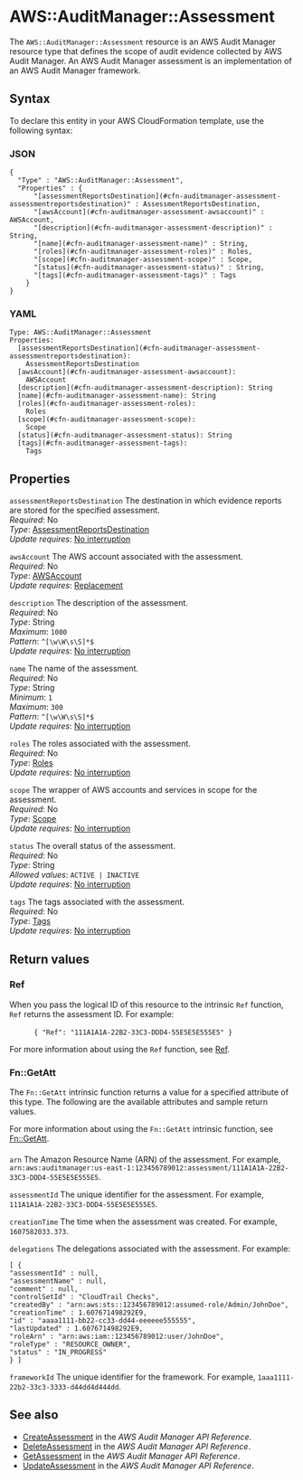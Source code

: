 # AWS::AuditManager::Assessment<a name="aws-resource-auditmanager-assessment"></a>

 The `AWS::AuditManager::Assessment` resource is an AWS Audit Manager resource type that defines the scope of audit evidence collected by AWS Audit Manager\. An AWS Audit Manager assessment is an implementation of an AWS Audit Manager framework\. 

## Syntax<a name="aws-resource-auditmanager-assessment-syntax"></a>

To declare this entity in your AWS CloudFormation template, use the following syntax:

### JSON<a name="aws-resource-auditmanager-assessment-syntax.json"></a>

```
{
  "Type" : "AWS::AuditManager::Assessment",
  "Properties" : {
      "[assessmentReportsDestination](#cfn-auditmanager-assessment-assessmentreportsdestination)" : AssessmentReportsDestination,
      "[awsAccount](#cfn-auditmanager-assessment-awsaccount)" : AWSAccount,
      "[description](#cfn-auditmanager-assessment-description)" : String,
      "[name](#cfn-auditmanager-assessment-name)" : String,
      "[roles](#cfn-auditmanager-assessment-roles)" : Roles,
      "[scope](#cfn-auditmanager-assessment-scope)" : Scope,
      "[status](#cfn-auditmanager-assessment-status)" : String,
      "[tags](#cfn-auditmanager-assessment-tags)" : Tags
    }
}
```

### YAML<a name="aws-resource-auditmanager-assessment-syntax.yaml"></a>

```
Type: AWS::AuditManager::Assessment
Properties: 
  [assessmentReportsDestination](#cfn-auditmanager-assessment-assessmentreportsdestination): 
    AssessmentReportsDestination
  [awsAccount](#cfn-auditmanager-assessment-awsaccount): 
    AWSAccount
  [description](#cfn-auditmanager-assessment-description): String
  [name](#cfn-auditmanager-assessment-name): String
  [roles](#cfn-auditmanager-assessment-roles): 
    Roles
  [scope](#cfn-auditmanager-assessment-scope): 
    Scope
  [status](#cfn-auditmanager-assessment-status): String
  [tags](#cfn-auditmanager-assessment-tags): 
    Tags
```

## Properties<a name="aws-resource-auditmanager-assessment-properties"></a>

`assessmentReportsDestination`  <a name="cfn-auditmanager-assessment-assessmentreportsdestination"></a>
 The destination in which evidence reports are stored for the specified assessment\.   
*Required*: No  
*Type*: [AssessmentReportsDestination](aws-properties-auditmanager-assessment-assessmentreportsdestination.md)  
*Update requires*: [No interruption](https://docs.aws.amazon.com/AWSCloudFormation/latest/UserGuide/using-cfn-updating-stacks-update-behaviors.html#update-no-interrupt)

`awsAccount`  <a name="cfn-auditmanager-assessment-awsaccount"></a>
 The AWS account associated with the assessment\.   
*Required*: No  
*Type*: [AWSAccount](aws-properties-auditmanager-assessment-awsaccount.md)  
*Update requires*: [Replacement](https://docs.aws.amazon.com/AWSCloudFormation/latest/UserGuide/using-cfn-updating-stacks-update-behaviors.html#update-replacement)

`description`  <a name="cfn-auditmanager-assessment-description"></a>
 The description of the assessment\.   
*Required*: No  
*Type*: String  
*Maximum*: `1000`  
*Pattern*: `^[\w\W\s\S]*$`  
*Update requires*: [No interruption](https://docs.aws.amazon.com/AWSCloudFormation/latest/UserGuide/using-cfn-updating-stacks-update-behaviors.html#update-no-interrupt)

`name`  <a name="cfn-auditmanager-assessment-name"></a>
 The name of the assessment\.   
*Required*: No  
*Type*: String  
*Minimum*: `1`  
*Maximum*: `300`  
*Pattern*: `^[\w\W\s\S]*$`  
*Update requires*: [No interruption](https://docs.aws.amazon.com/AWSCloudFormation/latest/UserGuide/using-cfn-updating-stacks-update-behaviors.html#update-no-interrupt)

`roles`  <a name="cfn-auditmanager-assessment-roles"></a>
 The roles associated with the assessment\.   
*Required*: No  
*Type*: [Roles](aws-properties-auditmanager-assessment-roles.md)  
*Update requires*: [No interruption](https://docs.aws.amazon.com/AWSCloudFormation/latest/UserGuide/using-cfn-updating-stacks-update-behaviors.html#update-no-interrupt)

`scope`  <a name="cfn-auditmanager-assessment-scope"></a>
 The wrapper of AWS accounts and services in scope for the assessment\.   
*Required*: No  
*Type*: [Scope](aws-properties-auditmanager-assessment-scope.md)  
*Update requires*: [No interruption](https://docs.aws.amazon.com/AWSCloudFormation/latest/UserGuide/using-cfn-updating-stacks-update-behaviors.html#update-no-interrupt)

`status`  <a name="cfn-auditmanager-assessment-status"></a>
 The overall status of the assessment\.   
*Required*: No  
*Type*: String  
*Allowed values*: `ACTIVE | INACTIVE`  
*Update requires*: [No interruption](https://docs.aws.amazon.com/AWSCloudFormation/latest/UserGuide/using-cfn-updating-stacks-update-behaviors.html#update-no-interrupt)

`tags`  <a name="cfn-auditmanager-assessment-tags"></a>
 The tags associated with the assessment\.   
*Required*: No  
*Type*: [Tags](aws-properties-auditmanager-assessment-tags.md)  
*Update requires*: [No interruption](https://docs.aws.amazon.com/AWSCloudFormation/latest/UserGuide/using-cfn-updating-stacks-update-behaviors.html#update-no-interrupt)

## Return values<a name="aws-resource-auditmanager-assessment-return-values"></a>

### Ref<a name="aws-resource-auditmanager-assessment-return-values-ref"></a>

When you pass the logical ID of this resource to the intrinsic `Ref` function, `Ref` returns the assessment ID\. For example:

            `{ "Ref": "111A1A1A-22B2-33C3-DDD4-55E5E5E555E5" }`        

For more information about using the `Ref` function, see [Ref](https://docs.aws.amazon.com/AWSCloudFormation/latest/UserGuide/intrinsic-function-reference-ref.html)\.

### Fn::GetAtt<a name="aws-resource-auditmanager-assessment-return-values-fn--getatt"></a>

The `Fn::GetAtt` intrinsic function returns a value for a specified attribute of this type\. The following are the available attributes and sample return values\.

For more information about using the `Fn::GetAtt` intrinsic function, see [Fn::GetAtt](https://docs.aws.amazon.com/AWSCloudFormation/latest/UserGuide/intrinsic-function-reference-getatt.html)\.

#### <a name="aws-resource-auditmanager-assessment-return-values-fn--getatt-fn--getatt"></a>

`arn`  <a name="arn-fn::getatt"></a>
The Amazon Resource Name \(ARN\) of the assessment\. For example, `arn:aws:auditmanager:us-east-1:123456789012:assessment/111A1A1A-22B2-33C3-DDD4-55E5E5E555E5`\. 

`assessmentId`  <a name="assessmentId-fn::getatt"></a>
The unique identifier for the assessment\. For example, `111A1A1A-22B2-33C3-DDD4-55E5E5E555E5`\.

`creationTime`  <a name="creationTime-fn::getatt"></a>
The time when the assessment was created\. For example, `1607582033.373`\.

`delegations`  <a name="delegations-fn::getatt"></a>
The delegations associated with the assessment\. For example:  

```
[ {
"assessmentId" : null,
"assessmentName" : null,
"comment" : null,
"controlSetId" : "CloudTrail Checks",
"createdBy" : "arn:aws:sts::123456789012:assumed-role/Admin/JohnDoe",
"creationTime" : 1.607671498292E9,
"id" : "aaaa1111-bb22-cc33-dd44-eeeeee555555",
"lastUpdated" : 1.607671498292E9,
"roleArn" : "arn:aws:iam::123456789012:user/JohnDoe",
"roleType" : "RESOURCE_OWNER",
"status" : "IN_PROGRESS"
} ]
```

`frameworkId`  <a name="frameworkId-fn::getatt"></a>
The unique identifier for the framework\. For example, `1aaa1111-22b2-33c3-3333-d44dd4d444dd`\.

## See also<a name="aws-resource-auditmanager-assessment--seealso"></a>
+ [CreateAssessment](https://docs.aws.amazon.com/audit-manager/latest/APIReference/API_CreateAssessment.html) in the *AWS Audit Manager API Reference*\.
+ [DeleteAssessment](https://docs.aws.amazon.com/audit-manager/latest/APIReference/API_DeleteAssessment.html) in the *AWS Audit Manager API Reference*\.
+ [GetAssessment](https://docs.aws.amazon.com/audit-manager/latest/APIReference/API_GetAssessment.html) in the *AWS Audit Manager API Reference*\.
+ [UpdateAssessment](https://docs.aws.amazon.com/audit-manager/latest/APIReference/API_UpdateAssessment.html) in the *AWS Audit Manager API Reference*\.

